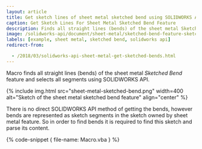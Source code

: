 ```yaml
---
layout: article
title: Get sketch lines of sheet metal sketched bend using SOLIDWORKS API
caption: Get Sketch Lines For Sheet Metal Sketched Bend Feature
description: Finds all straight lines (bends) of the sheet metal Sketched Bend feature and selects all segments
image: /solidworks-api/document/sheet-metal/sketched-bend-feature-sketch-lines/sheet-metal-sketched-bend.png
labels: [example, sheet metal, sketched bend, solidworks api]
redirect-from:

  - /2018/03/solidworks-api-sheet-metal-get-sketched-bends.html
---
```

Macro finds all straight lines (bends) of the sheet metal *Sketched Bend* feature and selects all segments using SOLIDWORKS API.

{% include img.html src="sheet-metal-sketched-bend.png" width=400 alt="Sketch of the sheet metal sketched bend feature" align="center" %}

There is no direct SOLIDWORKS API method of getting the bends, however bends are represented as sketch segments in the sketch owned by sheet metal feature. So in order to find bends it is required to find this sketch and parse its content.

{% code-snippet { file-name: Macro.vba } %}
